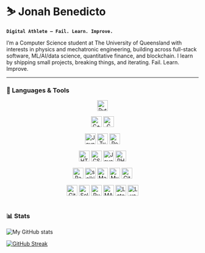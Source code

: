 # ⛷ Jonah Benedicto

**`Digital Athlete — Fail. Learn. Improve.`**

I’m a Computer Science student at The University of Queensland with interests in physics and mechatronic engineering, building across full-stack software, ML/AI/data science, quantitative finance, and blockchain. I learn by shipping small projects, breaking things, and iterating. Fail. Learn. Improve.

---

### 🧰 Languages & Tools

<div align="center">

  <!-- Row 1 -->
  <p>
    <img alt="Python" width="28" src="https://cdn.jsdelivr.net/gh/devicons/devicon@latest/icons/python/python-original.svg" />
  </p>

  <!-- Row 2 -->
  <p>
    <img alt="C++" width="28" src="https://cdn.jsdelivr.net/gh/devicons/devicon@latest/icons/cplusplus/cplusplus-original.svg" />
    <img alt="C"   width="28" src="https://cdn.jsdelivr.net/gh/devicons/devicon@latest/icons/c/c-original.svg" />
  </p>

  <!-- Row 3 -->
  <p>
    <img alt="JavaScript" width="28" src="https://cdn.jsdelivr.net/gh/devicons/devicon@latest/icons/javascript/javascript-original.svg" />
    <img alt="TypeScript" width="28" src="https://cdn.jsdelivr.net/gh/devicons/devicon@latest/icons/typescript/typescript-original.svg" />
    <img alt="React"      width="28" src="https://cdn.jsdelivr.net/gh/devicons/devicon@latest/icons/react/react-original.svg" />
  </p>

  <!-- Row 4 -->
  <p>
    <img alt="HTML" width="28" src="https://cdn.jsdelivr.net/gh/devicons/devicon@latest/icons/html5/html5-original.svg" />
    <img alt="CSS"  width="28" src="https://cdn.jsdelivr.net/gh/devicons/devicon@latest/icons/css3/css3-original.svg" />
    <img alt="Java" width="28" src="https://cdn.jsdelivr.net/gh/devicons/devicon@latest/icons/java/java-original.svg" />
    <img alt="PHP"  width="28" src="https://cdn.jsdelivr.net/gh/devicons/devicon@latest/icons/php/php-original.svg" />
  </p>

  <!-- Row 5 -->
  <p>
    <img alt="Pandas"        width="28" src="https://cdn.jsdelivr.net/gh/devicons/devicon@latest/icons/pandas/pandas-original.svg" />
    <img alt="scikit-learn"  width="28" src="https://cdn.jsdelivr.net/gh/devicons/devicon@latest/icons/scikitlearn/scikitlearn-original.svg" />
    <img alt="Matplotlib"    width="28" src="https://cdn.jsdelivr.net/gh/devicons/devicon@latest/icons/matplotlib/matplotlib-original.svg" />
    <img alt="MySQL (SQL)"   width="28" src="https://cdn.jsdelivr.net/gh/devicons/devicon@latest/icons/mysql/mysql-original.svg" />
    <img alt="Git"           width="28" src="https://cdn.jsdelivr.net/gh/devicons/devicon@latest/icons/git/git-original.svg" />
  </p>

  <!-- Row 6 -->
  <p>
    <img alt="GitHub"  width="28" src="https://cdn.jsdelivr.net/gh/devicons/devicon@latest/icons/github/github-original.svg" />
    <img alt="Solidity" width="28" src="https://cdn.jsdelivr.net/gh/devicons/devicon@latest/icons/solidity/solidity-original.svg" />
    <img alt="Rust"     width="28" src="https://cdn.jsdelivr.net/gh/devicons/devicon@latest/icons/rust/rust-original.svg" />
    <img alt="MATLAB"   width="28" src="https://cdn.jsdelivr.net/gh/devicons/devicon@latest/icons/matlab/matlab-original.svg" />
    <img alt="Latex"   width="28" src="https://cdn.jsdelivr.net/gh/devicons/devicon@latest/icons/latex/latex-original.svg" />
    <img alt="Lua"   width="28" src="https://cdn.jsdelivr.net/gh/devicons/devicon@latest/icons/lua/lua-original.svg" />
  </p>

</div>

#

### 📊 Stats

![My GitHub stats](https://github-readme-stats.vercel.app/api?username=migzster-snow&show_icons=true)

[![GitHub Streak](https://streak-stats.demolab.com?user=migzster-snow)](https://git.io/streak-stats)
